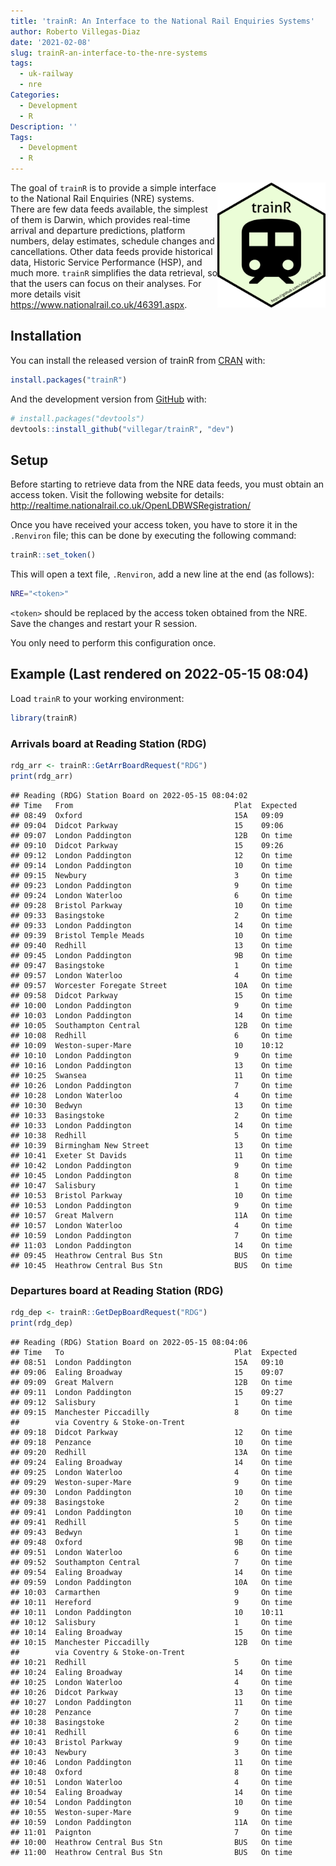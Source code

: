 ```yaml
---
title: 'trainR: An Interface to the National Rail Enquiries Systems'
author: Roberto Villegas-Diaz
date: '2021-02-08'
slug: trainR-an-interface-to-the-nre-systems
tags:
  - uk-railway
  - nre
Categories:
  - Development
  - R
Description: ''
Tags:
  - Development
  - R
---
```


<img src="https://raw.githubusercontent.com/villegar/trainR/main/inst/images/logo.png" alt="logo" align="right" height=200px/>

The goal of `trainR` is to provide a simple interface to the 
National Rail Enquiries (NRE) systems. There are few data feeds 
available, the simplest of them is Darwin, which provides real-time 
arrival and departure predictions, platform numbers, delay estimates, 
schedule changes and cancellations. Other data feeds provide historical 
data, Historic Service Performance (HSP), and much more. `trainR` 
simplifies the data retrieval, so that the users can focus on their 
analyses. For more details visit 
https://www.nationalrail.co.uk/46391.aspx.

## Installation

You can install the released version of trainR from [CRAN](https://CRAN.R-project.org) with:

``` r
install.packages("trainR")
```

And the development version from [GitHub](https://github.com/) with:

``` r
# install.packages("devtools")
devtools::install_github("villegar/trainR", "dev")
```

## Setup
Before starting to retrieve data from the NRE data feeds, you must obtain an access token. 
Visit the following website for details: http://realtime.nationalrail.co.uk/OpenLDBWSRegistration/

Once you have received your access token, you have to store it in the `.Renviron` file; this can be 
done by executing the following command:


```r
trainR::set_token()
```

This will open a text file, `.Renviron`, add a new line at the end (as follows):

```bash
NRE="<token>"
```

`<token>` should be replaced by the access token obtained from the NRE. Save the changes and restart 
your R session.

You only need to perform this configuration once.

## Example (Last rendered on 2022-05-15 08:04)

Load `trainR` to your working environment:

```r
library(trainR)
```

### Arrivals board at Reading Station (RDG)


```r
rdg_arr <- trainR::GetArrBoardRequest("RDG")
print(rdg_arr)
```

```
## Reading (RDG) Station Board on 2022-05-15 08:04:02
## Time   From                                    Plat  Expected
## 08:49  Oxford                                  15A   09:09
## 09:04  Didcot Parkway                          15    09:06
## 09:07  London Paddington                       12B   On time
## 09:10  Didcot Parkway                          15    09:26
## 09:12  London Paddington                       12    On time
## 09:14  London Paddington                       10    On time
## 09:15  Newbury                                 3     On time
## 09:23  London Paddington                       9     On time
## 09:24  London Waterloo                         6     On time
## 09:28  Bristol Parkway                         10    On time
## 09:33  Basingstoke                             2     On time
## 09:33  London Paddington                       14    On time
## 09:39  Bristol Temple Meads                    10    On time
## 09:40  Redhill                                 13    On time
## 09:45  London Paddington                       9B    On time
## 09:47  Basingstoke                             1     On time
## 09:57  London Waterloo                         4     On time
## 09:57  Worcester Foregate Street               10A   On time
## 09:58  Didcot Parkway                          15    On time
## 10:00  London Paddington                       9     On time
## 10:03  London Paddington                       14    On time
## 10:05  Southampton Central                     12B   On time
## 10:08  Redhill                                 6     On time
## 10:09  Weston-super-Mare                       10    10:12
## 10:10  London Paddington                       9     On time
## 10:16  London Paddington                       13    On time
## 10:25  Swansea                                 11    On time
## 10:26  London Paddington                       7     On time
## 10:28  London Waterloo                         4     On time
## 10:30  Bedwyn                                  13    On time
## 10:33  Basingstoke                             2     On time
## 10:33  London Paddington                       14    On time
## 10:38  Redhill                                 5     On time
## 10:39  Birmingham New Street                   13    On time
## 10:41  Exeter St Davids                        11    On time
## 10:42  London Paddington                       9     On time
## 10:45  London Paddington                       8     On time
## 10:47  Salisbury                               1     On time
## 10:53  Bristol Parkway                         10    On time
## 10:53  London Paddington                       9     On time
## 10:57  Great Malvern                           11A   On time
## 10:57  London Waterloo                         4     On time
## 10:59  London Paddington                       7     On time
## 11:03  London Paddington                       14    On time
## 09:45  Heathrow Central Bus Stn                BUS   On time
## 10:45  Heathrow Central Bus Stn                BUS   On time
```

### Departures board at Reading Station (RDG)


```r
rdg_dep <- trainR::GetDepBoardRequest("RDG")
print(rdg_dep)
```

```
## Reading (RDG) Station Board on 2022-05-15 08:04:06
## Time   To                                      Plat  Expected
## 08:51  London Paddington                       15A   09:10
## 09:06  Ealing Broadway                         15    09:07
## 09:09  Great Malvern                           12B   On time
## 09:11  London Paddington                       15    09:27
## 09:12  Salisbury                               1     On time
## 09:15  Manchester Piccadilly                   8     On time
##        via Coventry & Stoke-on-Trent           
## 09:18  Didcot Parkway                          12    On time
## 09:18  Penzance                                10    On time
## 09:20  Redhill                                 13A   On time
## 09:24  Ealing Broadway                         14    On time
## 09:25  London Waterloo                         4     On time
## 09:29  Weston-super-Mare                       9     On time
## 09:30  London Paddington                       10    On time
## 09:38  Basingstoke                             2     On time
## 09:41  London Paddington                       10    On time
## 09:41  Redhill                                 5     On time
## 09:43  Bedwyn                                  1     On time
## 09:48  Oxford                                  9B    On time
## 09:51  London Waterloo                         6     On time
## 09:52  Southampton Central                     7     On time
## 09:54  Ealing Broadway                         14    On time
## 09:59  London Paddington                       10A   On time
## 10:03  Carmarthen                              9     On time
## 10:11  Hereford                                9     On time
## 10:11  London Paddington                       10    10:11
## 10:12  Salisbury                               1     On time
## 10:14  Ealing Broadway                         15    On time
## 10:15  Manchester Piccadilly                   12B   On time
##        via Coventry & Stoke-on-Trent           
## 10:21  Redhill                                 5     On time
## 10:24  Ealing Broadway                         14    On time
## 10:25  London Waterloo                         4     On time
## 10:26  Didcot Parkway                          13    On time
## 10:27  London Paddington                       11    On time
## 10:28  Penzance                                7     On time
## 10:38  Basingstoke                             2     On time
## 10:41  Redhill                                 6     On time
## 10:43  Bristol Parkway                         9     On time
## 10:43  Newbury                                 3     On time
## 10:46  London Paddington                       11    On time
## 10:48  Oxford                                  8     On time
## 10:51  London Waterloo                         4     On time
## 10:54  Ealing Broadway                         14    On time
## 10:54  London Paddington                       10    On time
## 10:55  Weston-super-Mare                       9     On time
## 10:59  London Paddington                       11A   On time
## 11:01  Paignton                                7     On time
## 10:00  Heathrow Central Bus Stn                BUS   On time
## 11:00  Heathrow Central Bus Stn                BUS   On time
```
